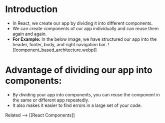 # Introduction 
- In React, we create our app by dividing it into different components.
- We can create components of our app individually and can reuse them again and again.
- **For Example:** In the below image, we have structured our app into the header, footer, body, and                     right navigation bar.
![[component_based_architecture.webp]]
# Advantage of dividing our app into components:
- By dividing your app into components, you can reuse the component in the same or different app repeatedly.
- It also makes it easier to find errors in a large set of your code.

Related --> [[React Components]]